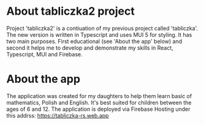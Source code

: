 # About tabliczka2 project

Project 'tabliczka2' is a contiuation of my previous project called 'tabliczka'. The new version is written in Typescript and uses MUI 5 for styling.
It has two main purposes. First educational (see 'About the app' below) and second it helps me to develop and demonstrate my skills in React, Typescript, MUI and Firebase.

# About the app

The application was created for my daughters to help them learn basic of mathematics, Polish and English. It's best suited for children between the ages of 6 and 12.
The application is deployed via Firebase Hosting under this addrss: https://tabliczka-rs.web.app
